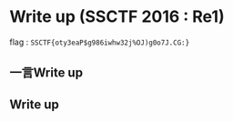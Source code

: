 # Write up (SSCTF 2016 : Re1)

flag : `SSCTF{oty3eaP$g986iwhw32j%OJ)g0o7J.CG:}`

## 一言Write up

## Write up


